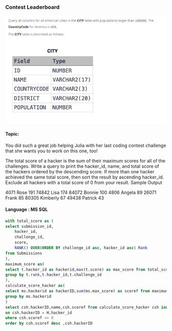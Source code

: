 ### Contest Leaderboard

<img src="../PIc/1.png" alt="solution">


#### Topic:
You did such a great job helping Julia with her last coding contest challenge that she wants you to work on this one, too!

The total score of a hacker is the sum of their maximum scores for all of the challenges. Write a query to print the hacker_id, name, and total score of the hackers ordered by the descending score. If more than one hacker achieved the same total score, then sort the result by ascending hacker_id. Exclude all hackers with a total score of 0 from your result.
Sample Output

4071 Rose 191
74842 Lisa 174
84072 Bonnie 100
4806 Angela 89
26071 Frank 85
80305 Kimberly 67
49438 Patrick 43



#### Language : MS SQL
```sql
with total_score as (
select submission_id,
    hacker_id,
    challenge_id,
    score,
    RANK() OVER(ORDER BY challenge_id asc, hacker_id asc) Rank
from Submissions
),
maximum_score as(
select t.hacker_id as hackerid,max(t.score) as max_score from total_score t
group by t.rank,t.hacker_id,t.challenge_id
),
calculate_score_hacker as(
select ms.hackerid as hackerID,sum(ms.max_score) as scoref from maximum_score ms
group by ms.hackerid
)
select csh.hackerID,name,csh.scoref from calculate_score_hacker csh inner join Hackers H
on csh.hackerID = H.hacker_id
where csh.scoref <> 0
order by csh.scoref desc ,csh.hackerID

```
